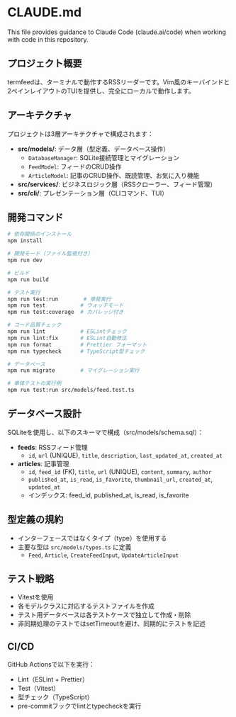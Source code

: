 # CLAUDE.md

This file provides guidance to Claude Code (claude.ai/code) when working with code in this repository.

## プロジェクト概要

termfeedは、ターミナルで動作するRSSリーダーです。Vim風のキーバインドと2ペインレイアウトのTUIを提供し、完全にローカルで動作します。

## アーキテクチャ

プロジェクトは3層アーキテクチャで構成されます：

- **src/models/**: データ層（型定義、データベース操作）
  - `DatabaseManager`: SQLite接続管理とマイグレーション
  - `FeedModel`: フィードのCRUD操作
  - `ArticleModel`: 記事のCRUD操作、既読管理、お気に入り機能
- **src/services/**: ビジネスロジック層（RSSクローラー、フィード管理）
- **src/cli/**: プレゼンテーション層（CLIコマンド、TUI）

## 開発コマンド

```bash
# 依存関係のインストール
npm install

# 開発モード（ファイル監視付き）
npm run dev

# ビルド
npm run build

# テスト実行
npm run test:run        # 単発実行
npm run test           # ウォッチモード
npm run test:coverage  # カバレッジ付き

# コード品質チェック
npm run lint           # ESLintチェック
npm run lint:fix       # ESLint自動修正
npm run format         # Prettier フォーマット
npm run typecheck      # TypeScript型チェック

# データベース
npm run migrate        # マイグレーション実行

# 単体テストの実行例
npm run test:run src/models/feed.test.ts
```

## データベース設計

SQLiteを使用し、以下のスキーマで構成（src/models/schema.sql）：

- **feeds**: RSSフィード管理
  - `id`, `url` (UNIQUE), `title`, `description`, `last_updated_at`, `created_at`
- **articles**: 記事管理
  - `id`, `feed_id` (FK), `title`, `url` (UNIQUE), `content`, `summary`, `author`
  - `published_at`, `is_read`, `is_favorite`, `thumbnail_url`, `created_at`, `updated_at`
  - インデックス: feed_id, published_at, is_read, is_favorite

## 型定義の規約

- インターフェースではなくタイプ（type）を使用する
- 主要な型は `src/models/types.ts` に定義
  - `Feed`, `Article`, `CreateFeedInput`, `UpdateArticleInput`

## テスト戦略

- Vitestを使用
- 各モデルクラスに対応するテストファイルを作成
- テスト用データベースは各テストケースで独立して作成・削除
- 非同期処理のテストではsetTimeoutを避け、同期的にテストを記述

## CI/CD

GitHub Actionsで以下を実行：
- Lint（ESLint + Prettier）
- Test（Vitest）
- 型チェック（TypeScript）
- pre-commitフックでlintとtypecheckを実行